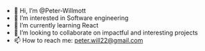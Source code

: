- 👋 Hi, I’m @Peter-Willmott
- 👀 I’m interested in Software engineering
- 🌱 I’m currently learning React
- 💞️ I’m looking to collaborate on impactful and interesting projects
- 📫 How to reach me: peter.will22@gmail.com
